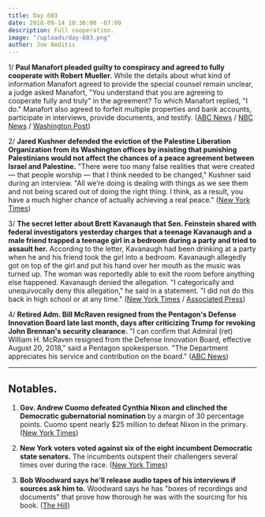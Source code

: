 ```yaml
---
title: Day 603
date: 2018-09-14 10:36:00 -07:00
description: Full cooperation.
image: "/uploads/day-603.png"
author: Joe Amditis
---
```


1/ **Paul Manafort pleaded guilty to conspiracy and agreed to fully cooperate with Robert Mueller.** While the details about what kind of information Manafort agreed to provide the special counsel remain unclear, a judge asked Manafort, "You understand that you are agreeing to cooperate fully and truly" in the agreement? To which Manafort replied, "I do." Manafort also agreed to forfeit multiple properties and bank accounts, participate in interviews, provide documents, and testify. ([ABC News](https://abcnews.go.com/Politics/paul-manafort-plead-guilty-forfeit-assets-special-counsel/story?id=57823235) / [NBC News](https://www.nbcnews.com/politics/politics-news/paul-manafort-pleads-guilty-mueller-probe-n909576) / [Washington Post](https://www.washingtonpost.com/world/national-security/manafort-plans-to-plead-guilty-to-second-set-of-charges/2018/09/14/a1541068-b5c9-11e8-a7b5-adaaa5b2a57f_story.html?utm_term=.b488b63dce33))

2/ **Jared Kushner defended the eviction of the Palestine Liberation Organization from its Washington offices by insisting that punishing Palestinians would not affect the chances of a peace agreement between Israel and Palestine.** "There were too many false realities that were created — that people worship — that I think needed to be changed," Kushner said during an interview. "All we’re doing is dealing with things as we see them and not being scared out of doing the right thing. I think, as a result, you have a much higher chance of actually achieving a real peace." ([New York Times](https://www.nytimes.com/2018/09/13/world/middleeast/kushner-palestinians-israel.html))

3/ **The secret letter about Brett Kavanaugh that Sen. Feinstein shared with federal investigators yesterday charges that a teenage Kavanaugh and a male friend trapped a teenage girl in a bedroom during a party and tried to assault her.** According to the letter, Kavanaugh had been drinking at a party when he and his friend took the girl into a bedroom. Kavanaugh allegedly got on top of the girl and put his hand over her mouth as the music was turned up. The woman was reportedly able to exit the room before anything else happened. Kavanaugh denied the allegation. "I categorically and unequivocally deny this allegation," he said in a statement. "I did not do this back in high school or at any time." ([New York Times](https://www.nytimes.com/2018/09/14/us/politics/kavanaugh-assault-allegation-letter.html) / [Associated Press](https://apnews.com/ee8c3ce45bd5427a8830c6eb6ff42e1f))

4/ **Retired Adm. Bill McRaven resigned from the Pentagon's Defense Innovation Board late last month, days after criticizing Trump for revoking John Brennan's security clearance.** "I can confirm that Admiral (ret) William H. McRaven resigned from the Defense Innovation Board, effective August 20, 2018," said a Pentagon spokesperson. "The Department appreciates his service and contribution on the board." ([ABC News](https://abcnews.go.com/Politics/bin-laden-raid-commander-resigns-pentagon-board-criticizing/story?id=57817765))

---

## Notables.

1. **Gov. Andrew Cuomo defeated Cynthia Nixon and clinched the Democratic gubernatorial nomination** by a margin of 30 percentage points. Cuomo spent nearly $25 million to defeat Nixon in the primary. ([New York Times](https://www.nytimes.com/2018/09/13/nyregion/andrew-cuomo-cynthia-nixon-wins-governors-race.html))

2. **New York voters voted against six of the eight incumbent Democratic state senators.** The incumbents outspent their challengers several times over during the race. ([New York Times](https://www.nytimes.com/2018/09/13/nyregion/state-senate-election-results-idc-klein.html))

3. **Bob Woodward says he'll release audio tapes of his interviews if sources ask him to.** Woodward says he has "boxes of recordings and documents" that prove how thorough he was with the sourcing for his book. ([The Hill](http://thehill.com/homenews/media/406682-woodward-ill-release-tapes-of-book-interviews-if-source-asks-me-to))